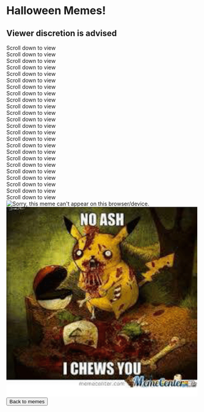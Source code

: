 <html>
<p>
<h1>
Halloween Memes!
</h1>
<h2>Viewer discretion is advised</h2>
</p>
Scroll down to view
<br>
Scroll down to view
<br>
Scroll down to view
<br>
Scroll down to view
<br>
Scroll down to view
<br>
Scroll down to view
<br>
Scroll down to view
<br>
Scroll down to view
<br>
Scroll down to view
<br>
Scroll down to view
<br>
Scroll down to view
<br>
Scroll down to view
<br>
Scroll down to view
<br>
Scroll down to view
<br>
Scroll down to view
<br>
Scroll down to view
<br>
Scroll down to view
<br>
Scroll down to view
<br>
Scroll down to view
<br>
Scroll down to view
<br>
Scroll down to view
<br>
Scroll down to view
<br>
Scroll down to view
<br>
Scroll down to view
<br>
<img src="comeatme.jpg" alt="Sorry, this meme can't appear on this browser/device.">
<br>
<img src="noash.png" alt="Sorry, this meme can't appear on this browser/device.">
<br>
<button onclick="window.location.href = 'memes';">Back to memes</button>
